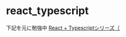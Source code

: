 # react_typescript

下記を元に勉強中
[React + Typescriptシリーズ（](https://qiita.com/uryyyyyyy/items/1f2022bbf914d65d635a)